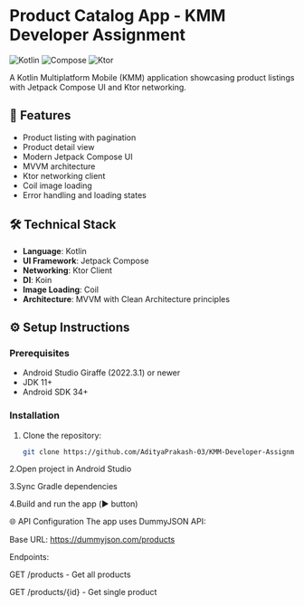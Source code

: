 # Product Catalog App - KMM Developer Assignment

![Kotlin](https://img.shields.io/badge/Kotlin-1.9.20-purple?logo=kotlin)
![Compose](https://img.shields.io/badge/Jetpack%20Compose-1.5.4-blue?logo=android)
![Ktor](https://img.shields.io/badge/Ktor-2.3.5-green?logo=kotlin)

A Kotlin Multiplatform Mobile (KMM) application showcasing product listings with Jetpack Compose UI and Ktor networking.

## 📱 Features
- Product listing with pagination
- Product detail view
- Modern Jetpack Compose UI
- MVVM architecture
- Ktor networking client
- Coil image loading
- Error handling and loading states

## 🛠️ Technical Stack
- **Language**: Kotlin
- **UI Framework**: Jetpack Compose
- **Networking**: Ktor Client
- **DI**: Koin
- **Image Loading**: Coil
- **Architecture**: MVVM with Clean Architecture principles

## ⚙️ Setup Instructions

### Prerequisites
- Android Studio Giraffe (2022.3.1) or newer
- JDK 11+
- Android SDK 34+

### Installation
1. Clone the repository:
   ```bash
   git clone https://github.com/AdityaPrakash-03/KMM-Developer-Assignment.git
2.Open project in Android Studio

3.Sync Gradle dependencies

4.Build and run the app (▶️ button)

🌐 API Configuration
The app uses DummyJSON API:

Base URL: https://dummyjson.com/products

Endpoints:

GET /products - Get all products

GET /products/{id} - Get single product
